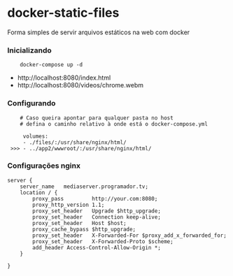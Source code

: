 # docker-static-files
Forma simples de servir arquivos estáticos na web com docker


### Inicializando
```shell
    docker-compose up -d

```
- http://localhost:8080/index.html
- http://localhost:8080/videos/chrome.webm


### Configurando
```
    # Caso queira apontar para qualquer pasta no host
    # defina o caminho relativo à onde está o docker-compose.yml

     volumes:
     - ./files/:/usr/share/nginx/html/
 >>> - ../app2/wwwroot/:/usr/share/nginx/html/
```


### Configurações nginx
```
server {
    server_name   mediaserver.programador.tv;
    location / {
        proxy_pass         http://your.com:8080;
        proxy_http_version 1.1;
        proxy_set_header   Upgrade $http_upgrade;
        proxy_set_header   Connection keep-alive;
        proxy_set_header   Host $host;
        proxy_cache_bypass $http_upgrade;
        proxy_set_header   X-Forwarded-For $proxy_add_x_forwarded_for;
        proxy_set_header   X-Forwarded-Proto $scheme;
    	add_header Access-Control-Allow-Origin *;
	}

}

```